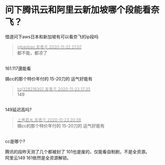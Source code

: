 # 问下腾讯云和阿里云新加坡哪个段能看奈飞？


借道问下aws日本和新加坡有可以看奈飞的ip段吗

<div class="quote"><blockquote><font size="2"><a href="https://www.hostloc.com/forum.php?mod=redirect&amp;goto=findpost&amp;pid=9498103&amp;ptid=769970" target="_blank"><font color="#999999">jqbaobao 发表于 2020-11-22 21:07</font></a></font><br />
都不能，都凉了</blockquote></div><br />
161.117還能看<br />


搞cc的那个特价年付的 15-20刀的 运气好能有

<div class="quote"><blockquote><font size="2"><a href="https://www.hostloc.com/forum.php?mod=redirect&amp;goto=findpost&amp;pid=9502616&amp;ptid=769970" target="_blank"><font color="#999999">hzj328218307 发表于 2020-11-23 17:35</font></a></font><br />
149</blockquote></div><br />
149延迟高吗?

<div class="quote"><blockquote><font size="2"><a href="https://www.hostloc.com/forum.php?mod=redirect&amp;goto=findpost&amp;pid=9503455&amp;ptid=769970" target="_blank"><font color="#999999">上善若水 发表于 2020-11-23 20:38</font></a></font><br />
搞cc的那个特价年付的 15-20刀的 运气好能有</blockquote></div><br />
cc是哪个?

腾讯的段昨天测了几个都被封了 101也是废的，仅能看自制剧，不是全资源。<br />
阿里云149 161依然是全资源解锁。
